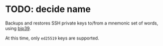 # TODO: decide name

Backups and restores SSH private keys to/from a mnemonic set of words,
using [bip39](https://github.com/bitcoin/bips/blob/master/bip-0039.mediawiki).

At this time, only `ed25519` keys are supported.

